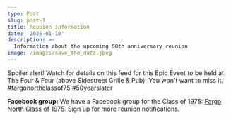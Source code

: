 ```yaml
---
type: Post
slug: post-1
title: Reunion information
date: '2025-01-10'
description: >-
  Information about the upcoming 50th anniversary reunion
image: /images/save_the_date.jpeg
---
```

Spoiler alert! Watch for details on this feed for this Epic Event to be held at The Four & Four (above Sidestreet Grille & Pub). You won't want to miss it. #fargonorthclassof75 #50yearslater

<!--more-->

**Facebook group:**
We have a Facebook group for the Class of 1975: [Fargo North Class of 1975](https://www.facebook.com/share/g/14rk8m7u5Kh/). Sign up for more reunion notifications.

